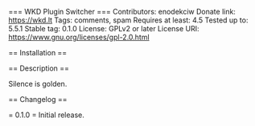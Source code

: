 === WKD Plugin Switcher ===
Contributors: enodekciw
Donate link: https://wkd.lt
Tags: comments, spam
Requires at least: 4.5
Tested up to: 5.5.1
Stable tag: 0.1.0
License: GPLv2 or later
License URI: https://www.gnu.org/licenses/gpl-2.0.html

== Installation == 

== Description ==

Silence is golden.

== Changelog ==

= 0.1.0 =
Initial release.
